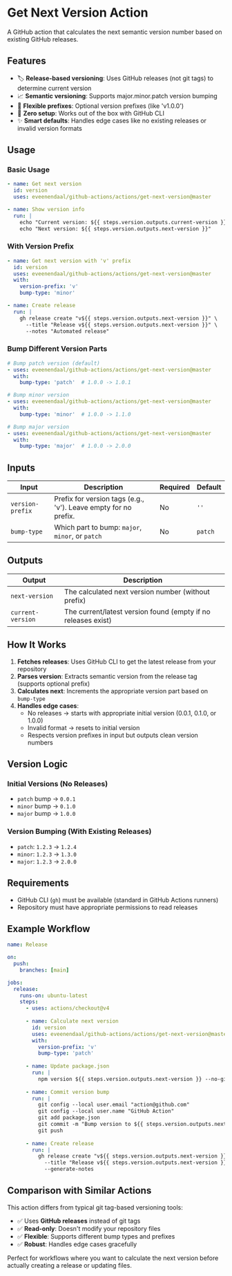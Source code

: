 # Get Next Version Action

A GitHub action that calculates the next semantic version number based on existing GitHub releases.

## Features

- 🏷️ **Release-based versioning**: Uses GitHub releases (not git tags) to determine current version
- 📈 **Semantic versioning**: Supports major.minor.patch version bumping
- 🔧 **Flexible prefixes**: Optional version prefixes (like 'v1.0.0')
- 🚀 **Zero setup**: Works out of the box with GitHub CLI
- ✨ **Smart defaults**: Handles edge cases like no existing releases or invalid version formats

## Usage

### Basic Usage

```yaml
- name: Get next version
  id: version
  uses: eveenendaal/github-actions/actions/get-next-version@master

- name: Show version info
  run: |
    echo "Current version: ${{ steps.version.outputs.current-version }}"
    echo "Next version: ${{ steps.version.outputs.next-version }}"
```

### With Version Prefix

```yaml
- name: Get next version with 'v' prefix
  id: version
  uses: eveenendaal/github-actions/actions/get-next-version@master
  with:
    version-prefix: 'v'
    bump-type: 'minor'

- name: Create release
  run: |
    gh release create "v${{ steps.version.outputs.next-version }}" \
      --title "Release v${{ steps.version.outputs.next-version }}" \
      --notes "Automated release"
```

### Bump Different Version Parts

```yaml
# Bump patch version (default)
- uses: eveenendaal/github-actions/actions/get-next-version@master
  with:
    bump-type: 'patch'  # 1.0.0 -> 1.0.1

# Bump minor version
- uses: eveenendaal/github-actions/actions/get-next-version@master
  with:
    bump-type: 'minor'  # 1.0.0 -> 1.1.0

# Bump major version
- uses: eveenendaal/github-actions/actions/get-next-version@master
  with:
    bump-type: 'major'  # 1.0.0 -> 2.0.0
```

## Inputs

| Input | Description | Required | Default |
|-------|-------------|----------|---------|
| `version-prefix` | Prefix for version tags (e.g., 'v'). Leave empty for no prefix. | No | `''` |
| `bump-type` | Which part to bump: `major`, `minor`, or `patch` | No | `patch` |

## Outputs

| Output | Description |
|--------|-------------|
| `next-version` | The calculated next version number (without prefix) |
| `current-version` | The current/latest version found (empty if no releases exist) |

## How It Works

1. **Fetches releases**: Uses GitHub CLI to get the latest release from your repository
2. **Parses version**: Extracts semantic version from the release tag (supports optional prefix)
3. **Calculates next**: Increments the appropriate version part based on `bump-type`
4. **Handles edge cases**: 
   - No releases → starts with appropriate initial version (0.0.1, 0.1.0, or 1.0.0)
   - Invalid format → resets to initial version
   - Respects version prefixes in input but outputs clean version numbers

## Version Logic

### Initial Versions (No Releases)
- `patch` bump → `0.0.1`
- `minor` bump → `0.1.0` 
- `major` bump → `1.0.0`

### Version Bumping (With Existing Releases)
- `patch`: `1.2.3` → `1.2.4`
- `minor`: `1.2.3` → `1.3.0`
- `major`: `1.2.3` → `2.0.0`

## Requirements

- GitHub CLI (`gh`) must be available (standard in GitHub Actions runners)
- Repository must have appropriate permissions to read releases

## Example Workflow

```yaml
name: Release

on:
  push:
    branches: [main]

jobs:
  release:
    runs-on: ubuntu-latest
    steps:
      - uses: actions/checkout@v4
      
      - name: Calculate next version
        id: version
        uses: eveenendaal/github-actions/actions/get-next-version@master
        with:
          version-prefix: 'v'
          bump-type: 'patch'
      
      - name: Update package.json
        run: |
          npm version ${{ steps.version.outputs.next-version }} --no-git-tag-version
      
      - name: Commit version bump
        run: |
          git config --local user.email "action@github.com"
          git config --local user.name "GitHub Action"
          git add package.json
          git commit -m "Bump version to ${{ steps.version.outputs.next-version }}"
          git push
      
      - name: Create release
        run: |
          gh release create "v${{ steps.version.outputs.next-version }}" \
            --title "Release v${{ steps.version.outputs.next-version }}" \
            --generate-notes
```

## Comparison with Similar Actions

This action differs from typical git tag-based versioning tools:

- ✅ Uses **GitHub releases** instead of git tags
- ✅ **Read-only**: Doesn't modify your repository files
- ✅ **Flexible**: Supports different bump types and prefixes
- ✅ **Robust**: Handles edge cases gracefully

Perfect for workflows where you want to calculate the next version before actually creating a release or updating files.